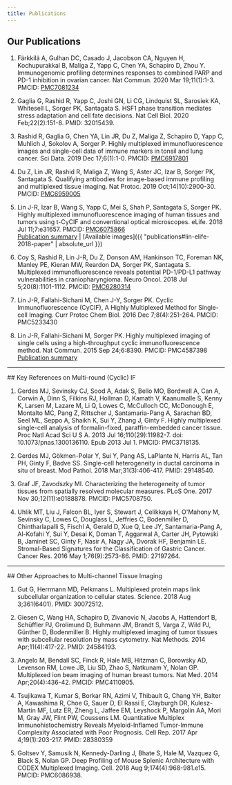 ```yaml
---
title: Publications
---
```


## Our Publications

1. Färkkilä A, Gulhan DC, Casado J, Jacobson CA, Nguyen H, Kochupurakkal B,
   Maliga Z, Yapp C, Chen YA, Schapiro D, Zhou Y. Immunogenomic profiling
   determines responses to combined PARP and PD-1 inhibition in ovarian cancer.
   Nat Commun. 2020 Mar 19;11(1):1-3. PMCID:
   [PMC7081234](https://www.ncbi.nlm.nih.gov/pmc/articles/PMC7081234/)

1. Gaglia G, Rashid R, Yapp C, Joshi GN, Li CG, Lindquist SL, Sarosiek KA,
   Whitesell L, Sorger PK, Santagata S. HSF1 phase transition mediates stress
   adaptation and cell fate decisions. Nat Cell Biol. 2020 Feb;22(2):151-8.
   PMID: 32015439.

1. Rashid R, Gaglia G, Chen YA, Lin JR, Du Z, Maliga Z, Schapiro D, Yapp C,
   Muhlich J, Sokolov A, Sorger P. Highly multiplexed immunofluorescence images
   and single-cell data of immune markers in tonsil and lung cancer. Sci Data.
   2019 Dec 17;6(1):1-0. PMCID:
   [PMC6917801](https://www.ncbi.nlm.nih.gov/pmc/articles/PMC6917801/) 

1. Du Z, Lin JR, Rashid R, Maliga Z, Wang S, Aster JC, Izar B, Sorger PK,
   Santagata S. Qualifying antibodies for image-based immune profiling and
   multiplexed tissue imaging. Nat Protoc. 2019 Oct;14(10):2900-30. PMCID:
   [PMC6959005](https://www.ncbi.nlm.nih.gov/pmc/articles/PMC6959005/)

1. Lin J-R, Izar B, Wang S, Yapp C, Mei S, Shah P, Santagata S, Sorger PK.
   Highly multiplexed immunofluorescence imaging of human tissues and tumors
   using t-CyCIF and conventional optical microscopes. eLife. 2018 Jul
   11;7:e31657. PMCID:
   [PMC6075866](https://www.ncbi.nlm.nih.gov/pmc/articles/PMC6075866/) <br/>
   [Publication summary](http://lincs.hms.harvard.edu/lin-elife-2018/) |
   [Available images]({{ "publications#lin-elife-2018-paper" | absolute_url }})

1. Coy S, Rashid R, Lin J-R, Du Z, Donson AM, Hankinson TC, Foreman NK, Manley
   PE, Kieran MW, Reardon DA, Sorger PK, Santagata S. Multiplexed
   immunofluorescence reveals potential PD-1/PD-L1 pathway vulnerabilities in
   craniopharyngioma. Neuro Oncol. 2018 Jul 5;20(8):1101-1112. PMCID:
   [PMC6280314](https://www.ncbi.nlm.nih.gov/pmc/articles/PMC6280314/)

1. Lin J-R, Fallahi-Sichani M, Chen J-Y, Sorger PK. Cyclic Immunofluorescence
   (CyCIF), A Highly Multiplexed Method for Single-cell Imaging. Curr Protoc
   Chem Biol. 2016 Dec 7;8(4):251-264. PMCID: PMC5233430

1. Lin J-R, Fallahi-Sichani M, Sorger PK. Highly multiplexed imaging of single
   cells using a high-throughput cyclic immunofluorescence method. Nat Commun.
   2015 Sep 24;6:8390. PMCID: PMC4587398
   <br/>
   [Publication summary](http://lincs.hms.harvard.edu/lin-natcommun-2015/)

<hr class="mt-5"/>
## Key References on Multi-round (Cyclic) IF

1. Gerdes MJ, Sevinsky CJ, Sood A, Adak S, Bello MO, Bordwell A, Can A, Corwin
   A, Dinn S, Filkins RJ, Hollman D, Kamath V, Kaanumalle S, Kenny K, Larsen M,
   Lazare M, Li Q, Lowes C, McCulloch CC, McDonough E, Montalto MC, Pang Z,
   Rittscher J, Santamaria-Pang A, Sarachan BD, Seel ML, Seppo A, Shaikh K, Sui
   Y, Zhang J, Ginty F. Highly multiplexed single-cell analysis of
   formalin-fixed, paraffin-embedded cancer tissue. Proc Natl Acad Sci U S A.
   2013 Jul 16;110(29):11982-7. doi: 10.1073/pnas.1300136110. Epub 2013 Jul 1.
   PMCID: PMC3718135.

1. Gerdes MJ, Gökmen-Polar Y, Sui Y, Pang AS, LaPlante N, Harris AL, Tan PH,
   Ginty F, Badve SS. Single-cell heterogeneity in ductal carcinoma in situ of
   breast. Mod Pathol. 2018 Mar;31(3):406-417. PMID: 29148540.

1. Graf JF, Zavodszky MI. Characterizing the heterogeneity of tumor tissues from
   spatially resolved molecular measures. PLoS One. 2017 Nov 30;12(11):e0188878.
   PMCID: PMC5708750.

1. Uhlik MT, Liu J, Falcon BL, Iyer S, Stewart J, Celikkaya H, O'Mahony M,
   Sevinsky C, Lowes C, Douglass L, Jeffries C, Bodenmiller D, Chintharlapalli
   S, Fischl A, Gerald D, Xue Q, Lee JY, Santamaria-Pang A, Al-Kofahi Y, Sui Y,
   Desai K, Doman T, Aggarwal A, Carter JH, Pytowski B, Jaminet SC, Ginty F,
   Nasir A, Nagy JA, Dvorak HF, Benjamin LE. Stromal-Based Signatures for the
   Classification of Gastric Cancer. Cancer Res. 2016 May 1;76(9):2573-86. PMID:
   27197264.

<hr class="mt-5"/>
## Other Approaches to Multi-channel Tissue Imaging

1. Gut G, Herrmann MD, Pelkmans L. Multiplexed protein maps link subcellular
   organization to cellular states. Science. 2018 Aug 3;361(6401). PMID:
   30072512.

1. Giesen C, Wang HA, Schapiro D, Zivanovic N, Jacobs A, Hattendorf B, Schüffler
   PJ, Grolimund D, Buhmann JM, Brandt S, Varga Z, Wild PJ, Günther D,
   Bodenmiller B. Highly multiplexed imaging of tumor tissues with subcellular
   resolution by mass cytometry. Nat Methods. 2014 Apr;11(4):417-22. PMID:
   24584193.

1. Angelo M, Bendall SC, Finck R, Hale MB, Hitzman C, Borowsky AD, Levenson RM,
   Lowe JB, Liu SD, Zhao S, Natkunam Y, Nolan GP. Multiplexed ion beam imaging
   of human breast tumors. Nat Med. 2014 Apr;20(4):436-42. PMCID: PMC4110905.

1. Tsujikawa T, Kumar S, Borkar RN, Azimi V, Thibault G, Chang YH, Balter A,
   Kawashima R, Choe G, Sauer D, El Rassi E, Clayburgh DR, Kulesz-Martin MF,
   Lutz ER, Zheng L, Jaffee EM, Leyshock P, Margolin AA, Mori M, Gray JW, Flint
   PW, Coussens LM. Quantitative Multiplex Immunohistochemistry Reveals
   Myeloid-Inflamed Tumor-Immune Complexity Associated with Poor Prognosis. Cell
   Rep. 2017 Apr 4;19(1):203-217. PMID: 28380359

1. Goltsev Y, Samusik N, Kennedy-Darling J, Bhate S, Hale M, Vazquez G, Black S,
   Nolan GP. Deep Profiling of Mouse Splenic Architecture with CODEX Multiplexed
   Imaging. Cell. 2018 Aug 9;174(4):968-981.e15. PMCID: PMC6086938.
